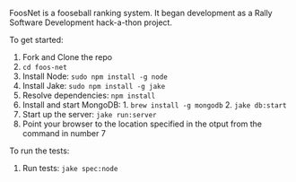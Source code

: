 FoosNet is a fooseball ranking system. It began development as a Rally Software Development hack-a-thon project.

To get started:
  1. Fork and Clone the repo
  2. `cd foos-net`
  3. Install Node: `sudo npm install -g node`
  4. Install Jake: `sudo npm install -g jake`
  5. Resolve dependencies: `npm install`
  6. Install and start MongoDB:
    1. `brew install -g mongodb`
    2. `jake db:start`
  7. Start up the server: `jake run:server`
  8. Point your browser to the location specified in the otput from the command in number 7

To run the tests:
  1. Run tests: `jake spec:node`
